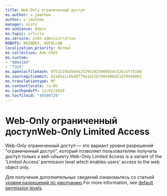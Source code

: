```yaml
---
title: Web-Only ограниченный доступ
ms.author: v-jmathew
author: v-jmathew
manager: scotv
ms.audience: Admin
ms.topic: article
ms.service: o365-administration
ROBOTS: NOINDEX, NOFOLLOW
localization_priority: Normal
ms.collection: Adm_O365
ms.custom:
- "9004169"
- "7314"
ms.openlocfilehash: 9f53219bd504425295302500965dc526cbf75106
ms.sourcegitcommit: 62a83a1c6bd9779a1a11b749490bd11670d4b063
ms.translationtype: MT
ms.contentlocale: ru-RU
ms.lasthandoff: 12/02/2020
ms.locfileid: "49560729"
---
```

# <a name="web-only-limited-access"></a><span data-ttu-id="09b44-102">Web-Only ограниченный доступ</span><span class="sxs-lookup"><span data-stu-id="09b44-102">Web-Only Limited Access</span></span>

<span data-ttu-id="09b44-103">Web-Only ограниченный доступ — это вариант уровня разрешений "ограниченный доступ", который позволяет пользователям получать доступ только к веб-объекту.</span><span class="sxs-lookup"><span data-stu-id="09b44-103">Web-Only Limited Access is a variant of the ‘Limited Access’ permission level which enables users’ access to the web object only.</span></span>

<span data-ttu-id="09b44-104">Для получения дополнительных сведений ознакомьтесь со статьей [уровни разрешений по умолчанию](https://docs.microsoft.com/sharepoint/understanding-permission-levels#default-permission-levels).</span><span class="sxs-lookup"><span data-stu-id="09b44-104">For more information, see [default permission levels](https://docs.microsoft.com/sharepoint/understanding-permission-levels#default-permission-levels).</span></span>
